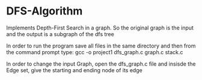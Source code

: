 # DFS-Algorithm
Implements Depth-First Search in a graph. So the original graph is the input and the output is a subgraph of the dfs tree


In order to run the program save all files in the same directory and then from the command prompt type:
                    gcc -o project1 dfs_graph.c graph.c stack.c
                    
                    
In order to change the input Graph, open the dfs_graph.c file and insisde the Edge set, give the starting and ending node of its edge
